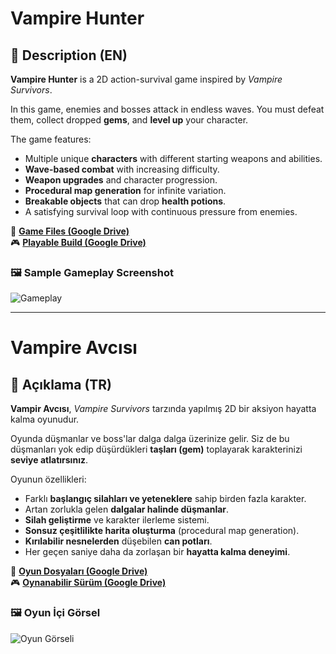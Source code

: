 # Vampire Hunter

## 🧛 Description (EN)

**Vampire Hunter** is a 2D action-survival game inspired by *Vampire Survivors*.  

In this game, enemies and bosses attack in endless waves. You must defeat them, collect dropped **gems**, and **level up** your character.  

The game features:
- Multiple unique **characters** with different starting weapons and abilities.
- **Wave-based combat** with increasing difficulty.
- **Weapon upgrades** and character progression.
- **Procedural map generation** for infinite variation.
- **Breakable objects** that can drop **health potions**.
- A satisfying survival loop with continuous pressure from enemies.

🔗 **[Game Files (Google Drive)](https://drive.google.com/file/d/1x_Ne_OUndnmsfUl_nczh9A3u7ugNiZ6f/view?usp=drive_link)**  
🎮 **[Playable Build (Google Drive)](https://drive.google.com/file/d/1GdoEhbJ3FLLyDj8Rch6jZ0JLiUJ0GFFa/view?usp=drive_link)**

### 🖼️ Sample Gameplay Screenshot

![Gameplay](https://drive.google.com/uc?export=view&id=10Cck9w2cqhQjtAdxgnqkwbGwNRI4PslT)

---

# Vampire Avcısı

## 🧛 Açıklama (TR)

**Vampir Avcısı**, *Vampire Survivors* tarzında yapılmış 2D bir aksiyon hayatta kalma oyunudur.  

Oyunda düşmanlar ve boss'lar dalga dalga üzerinize gelir. Siz de bu düşmanları yok edip düşürdükleri **taşları (gem)** toplayarak karakterinizi **seviye atlatırsınız**.  

Oyunun özellikleri:
- Farklı **başlangıç silahları ve yeteneklere** sahip birden fazla karakter.
- Artan zorlukla gelen **dalgalar halinde düşmanlar**.
- **Silah geliştirme** ve karakter ilerleme sistemi.
- **Sonsuz çeşitlilikte harita oluşturma** (procedural map generation).
- **Kırılabilir nesnelerden** düşebilen **can potları**.
- Her geçen saniye daha da zorlaşan bir **hayatta kalma deneyimi**.

🔗 **[Oyun Dosyaları (Google Drive)](https://drive.google.com/file/d/1x_Ne_OUndnmsfUl_nczh9A3u7ugNiZ6f/view?usp=drive_link)**  
🎮 **[Oynanabilir Sürüm (Google Drive)](https://drive.google.com/file/d/1GdoEhbJ3FLLyDj8Rch6jZ0JLiUJ0GFFa/view?usp=drive_link)**

### 🖼️ Oyun İçi Görsel

![Oyun Görseli](https://drive.google.com/uc?export=view&id=10Cck9w2cqhQjtAdxgnqkwbGwNRI4PslT)
